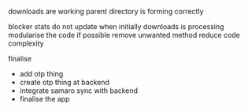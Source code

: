 downloads are working 
parent directory is forming correctly 

blocker 
stats do not update when initially downloads is processing
modularise the code if possible 
remove unwanted method 
reduce code complexity 

finalise
- add otp thing
- create otp thing at backend
- integrate samaro sync with backend
- finalise the app 

